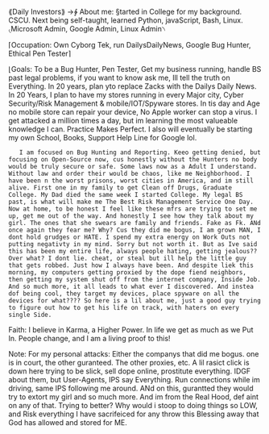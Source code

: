 ⟪Daily Investors⟫
→∲ About me: §tarted in College for my background. CSCU. Next being self-taught, learned Python, javaScript, Bash, Linux.
             ৻Microsoft Admin, Google Admin, Linux Admin৲

⌈Occupation: Own Cyborg Tek, run DailysDailyNews, Google Bug Hunter, Ethical Pen Tester⌉

⌊Goals: To be a Bug Hunter, Pen Tester, Get my business running, handle BS past legal problems, if you want to know ask me, Ill tell the truth on Everything.
       In 20 years, plan yto replace Zacks with the Dailys Daily News. In 20 Years, I plan to have my stores running in every Major city, Cyber Security/Risk Management &
       mobile/IOT/Spyware stores. In tis day and Age no mobile store can repair your device, No Apple worker can stop a virus. I get attacked a million times a day, but im learning the most valueable knowledge I can. Practice Makes Perfect. I also will eventually be starting my own School, Books, Support Help Line for Google lol.

       I am focused on Bug Hunting and Reporting. Keeo getting denied, but focusing on Open-Source now, cus honestly without the Hunters no body would be truly secure or safe. Some laws now as a Adult I understand. Without law and order their would be chaos, like me Neighborhood. I have been n the worst prisons, worst cities in America, and im still alive. First one in my family to get Clean off Drugs, Graduate College. My Dad died the same week I started College. My legal BS past, is what will make me The Best Risk Management Service One Day.  Now at home, to be honest I feel like these mfrs are trying to set me up, get me out of the way. And honestly I see how they talk about my girl. The ones that she swears are family and friends. Fake as Fk. ANd once again they fear me? Why? Cus they did me bogus, I am grown MAN, I dont hold grudges or HATE. I spend my extra energy on Work Outs not putting negativty in my mind. Sorry but not worth it. But as Ive said this has been my entire life, always people hating, getting jealous?? Over what? I dont lie. cheat, or steal but ill help the little guy that gets robbed. Just how I always have been. And despite liek this morning, my computers getting proxied by the dope fiend neighbors, then getting my system shut off from the internet company, Inside Job. And so much more, it all leads to what ever I discovered. And instea dof being cool, they target my devices, place spyware on all the devices for what???? So here is a lil about me, just a good guy trying to figure out how to get his life on track, with haters on every single Side.


Faith: I believe in Karma, a Higher Power. In life we get as much as we Put In. People change, and I am a living proof to this!


Note: For my personal attacks: Either the companys that did me bogus. one is in court, the other guranteed. The other proxies, etc. A lil rasict click is down here
trying to be slick, sell dope online, prostitute everything. IDGF about them, but User-Agents, IPS say Everything. Run connections while im driving, same IPS following me around. ANd on this, gurantted they would try to extort my girl and so much more. And im from the Real Hood, def aint on any of that. Trying to better? Why would i stoop to doing things so LOW, and Risk everything I have sacrifeiced for any throw this Blessing away that God has allowed and stored for ME.

       
